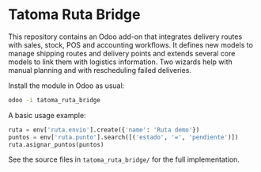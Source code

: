 # Tatoma Ruta Bridge

This repository contains an Odoo add-on that integrates delivery routes with sales, stock, POS and accounting workflows. It defines new models to manage shipping routes and delivery points and extends several core models to link them with logistics information. Two wizards help with manual planning and with rescheduling failed deliveries.

Install the module in Odoo as usual:

```bash
odoo -i tatoma_ruta_bridge
```

A basic usage example:

```python
ruta = env['ruta.envio'].create({'name': 'Ruta demo'})
puntos = env['ruta.punto'].search([('estado', '=', 'pendiente')])
ruta.asignar_puntos(puntos)
```

See the source files in `tatoma_ruta_bridge/` for the full implementation.

